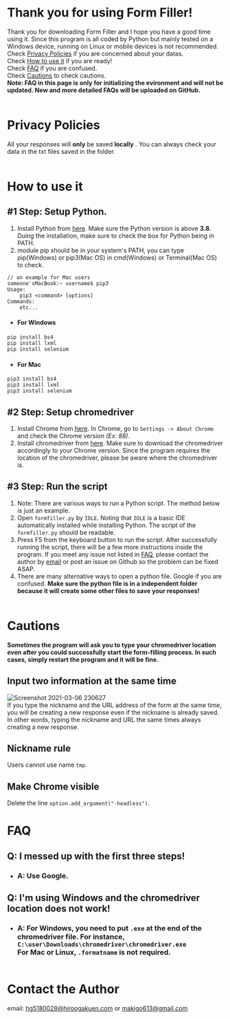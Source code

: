# Thank you for using Form Filler!
Thank you for downloading Form Filler and I hope you have a good time using it.
Since this program is all coded by Python but mainly tested on a Windows device, running on Linux or mobile devices is not recommended.<br>Check [Privacy Policies](#privacy-policies) if you are concerned about your datas.<br>Check [How to use it](#how-to-use-it) if you are ready!<br></brCheck>Check [FAQ](#faq) if you are confused. <br> Check [Cautions](#cautions) to check cautions.<br>**Note: FAQ in this page is only for initializing the evironment and will not be updated. New and more detailed FAQs will be uploaded on GitHub.**<br/><br/>

# Privacy Policies
All your responses will **only** be saved **locally** . You can always check your data in the txt files saved in the folder.  <br/><br/>

# How to use it
## #1 Step: Setup Python. 
1. Install Python from [here](https://www.python.org/downloads/). Make sure the Python version is above **3.8**. Duing the installation, make sure to check the box for Python being in PATH.
2. module pip should be in your system's PATH, you can type pip(Windows) or pip3(Mac OS) in cmd(Windows) or Terminal(Mac OS) to check.
```
// an example for Mac users
someone'sMacBook:~ username$ pip3
Usage:
	pip3 <command> [options]
Commands:
	etc...
```
- #### For Windows
```
pip install bs4
pip install lxml
pip install selenium
```

- #### For Mac
```
pip3 install bs4
pip3 install lxml
pip3 install selenium
```

## #2 Step: Setup chromedriver
1. Install Chrome from [here](https://www.google.com/chrome/?brand=CHBD&brand=SZLF&gclid=Cj0KCQiA7NKBBhDBARIsAHbXCB6VQeMaSJShxbmZNnXguG7wwkxQgbd_ZItio2ECsqL4e46A0NwwX7AaAmb4EALw_wcB&gclsrc=aw.ds). In Chrome, go to `Settings -> About Chrome` and check the Chrome version *(Ex: 88)*. 
2. Install chromedriver from [here](https://chromedriver.chromium.org/downloads). Make sure to download the chromedriver accordingly to your Chrome version. Since the program requires the location of the chromedriver, please be aware where the chromedriver is.
## #3 Step: Run the script
1. Note: There are various ways to run a Python script. The method below is just an example.
2. Open `formfiller.py` by `IDLE`. Noting that `IDLE` is a basic IDE automatically installed while installing Python. The script of the `formfiller.py` should be readable.
3. Press F5 from the keyboard button to run the script.
After successfully running the script, there will be a few more instructions inside the program. If you meet any issue not listed in [FAQ](#faq), please contact the author by [email](#about-the-author) or post an issue on Github so the problem can be fixed ASAP. <br>
4. There are many alternative ways to open a python file. Google if you are confused. **Make sure the python file is in a independent folder because it will create some other files to save your responses!**<br/><br/>

# Cautions
**Sometimes the program will ask you to type your chromedriver location even after you could successfully start the form-filling process. In such cases, simply restart the program and it will be fine.**
## Input two information at the same time
![Screenshot 2021-03-06 230627](https://user-images.githubusercontent.com/45069462/110209561-9d29ed00-7ed0-11eb-82fb-5b4de8489c92.png)<br>
If you type the nickname and the URL address of the form at the same time, you will be creating a new response even if the nickname is already saved. In other words, typing the nickname and URL the same times always creating a new response.
## Nickname rule
Users cannot use name `tmp`.
## Make Chrome visible
Delete the line  `option.add_argument("-headless")`.<br>


# FAQ
## Q: I messed up with the first three steps!
- ### A: Use Google.
## Q: I'm using Windows and the chromedriver location does not work!
- ### A: For Windows, you need to put `.exe` at the end of the chromedriver file. For instance, `C:\user\Downloads\chromedriver\chromedriver.exe`<br/>For Mac or Linux, `.formatname` is not required.<br/><br/>

# Contact the Author
email: hg5180028@hiroogakuen.com or makigo613@gmail.com
